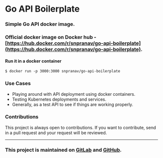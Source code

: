 # Go API Boilerplate
### Simple Go API docker image.
### Official docker image on Docker hub - [https://hub.docker.com/r/snpranav/go-api-boilerplate](https://hub.docker.com/r/snpranav/go-api-boilerplate).

#### Run it in a docker container
```command
$ docker run -p 3000:3000 snpranav/go-api-boilerplate
```

### Use Cases
- Playing around with API deployment using docker containers.
- Testing Kubernetes deployments and services.
- Generally, as a test API to see if things are working properly.

### Contributions
This project is always open to contributions. If you want to contribute, send in a pull request and your request will be reviewed.

---
### This project is maintained on [GitLab](https://gitlab.com/snpranav/go-api-boilerplate) and [GitHub](https://gitlab.com/snpranav/go-api-boilerplate).